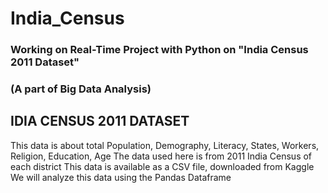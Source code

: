 # India_Census
### Working on Real-Time Project with Python on "India Census 2011 Dataset"

### (A part of Big Data Analysis)

## IDIA CENSUS 2011 DATASET

This data is about total Population, Demography, Literacy, States, Workers, Religion, Education, Age
The data used here is from 2011 India Census of each district
This data is available as a CSV file, downloaded from Kaggle
We will analyze this data using the Pandas Dataframe
